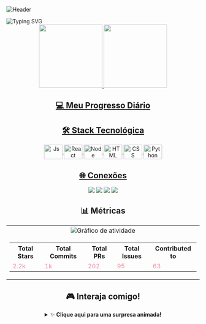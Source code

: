   ![Header](https://capsule-render.vercel.app/api?type=soft&color=3A5D57&height=180&section=header&text=Amanda%20Souza&fontSize=70&fontColor=EA8FA0&fontAlignY=35&animation=scaleIn)

  <img src="https://readme-typing-svg.herokuapp.com?font=Source+Code+Pro&weight=600&size=22&pause=1000&color=3A5D57&center=true&vCenter=true&width=500&lines=Desenvolvedora+Full+Stack;Tecnologia+é+minha+paixão;Bem-vindo(a)+ao+meu+universo!💻" alt="Typing SVG" />
  
</div>

<div align="center">
  <a href="https://github.com/Mandeds">
  <img height="165em" src="https://github-readme-stats.vercel.app/api?username=Mandeds&show_icons=true&theme=swift&title_color=3A5D57&text_color=2C4842&icon_color=EA8FA0&bg_color=00000000&hide_border=true&include_all_commits=true&count_private=true"/>
  <img height="165em" src="https://github-readme-stats.vercel.app/api/top-langs/?username=Mandeds&layout=compact&langs_count=6&theme=swift&title_color=3A5D57&text_color=2C4842&bg_color=00000000&hide_border=true"/>
</div>

<div align="center">


## 💻 Meu Progresso Diário


</div>

<div align="center">
  
  ## 🛠️ Stack Tecnológica
  
  <img align="center" alt="Js" height="38" width="48" src="https://img.shields.io/badge/JavaScript-2C4842?style=for-the-badge&logo=javascript&logoColor=EA8FA0">
  <img align="center" alt="React" height="38" width="48" src="https://img.shields.io/badge/React-2C4842?style=for-the-badge&logo=react&logoColor=EA8FA0">
  <img align="center" alt="Node" height="38" width="48" src="https://img.shields.io/badge/Node.js-2C4842?style=for-the-badge&logo=node.js&logoColor=EA8FA0">
  <img align="center" alt="HTML" height="38" width="48" src="https://img.shields.io/badge/HTML5-2C4842?style=for-the-badge&logo=html5&logoColor=EA8FA0">
  <img align="center" alt="CSS" height="38" width="48" src="https://img.shields.io/badge/CSS3-2C4842?style=for-the-badge&logo=css3&logoColor=EA8FA0">
  <img align="center" alt="Python" height="38" width="48" src="https://img.shields.io/badge/Python-2C4842?style=for-the-badge&logo=python&logoColor=EA8FA0">
  
</div>

<div align="center">
  
  ## 🌐 Conexões
  
  <a href="https://discord.com/channels/@me" target="_blank"><img src="https://img.shields.io/badge/Discord-2C4842?style=for-the-badge&logo=discord&logoColor=EA8FA0" target="_blank"></a>
  <a href="mailto:amandasantosdossouza2@gmail.com"><img src="https://img.shields.io/badge/Gmail-2C4842?style=for-the-badge&logo=gmail&logoColor=EA8FA0" target="_blank"></a>
  <a href="https://www.linkedin.com/in/amandinha-souza-programadora/" target="_blank"><img src="https://img.shields.io/badge/LinkedIn-2C4842?style=for-the-badge&logo=linkedin&logoColor=EA8FA0" target="_blank"></a> 
  <a href="https://github.com/Mandeds" target="_blank"><img src="https://img.shields.io/badge/Portfólio-2C4842?style=for-the-badge&logo=about.me&logoColor=EA8FA0" target="_blank"></a>
  
</div>

<div align="center">
  
  ## 📊 Métricas
  
  <table>
    <tr>
      <td align="center">
        <img src="https://github-readme-activity-graph.vercel.app/graph?username=Mandeds&theme=react-dark&bg_color=00000000&color=3A5D57&line=EA8FA0&point=3A5D57&hide_border=true&area=true&area_color=EA8FA0&title_color=3A5D57" alt="Gráfico de atividade"/>
      </td>
    </tr>
    <tr>
      <td align="center">
        <table>
          <tr>
            <th>Total Stars</th>
            <th>Total Commits</th>
            <th>Total PRs</th>
            <th>Total Issues</th>
            <th>Contributed to</th>
          </tr>
          <tr>
            <td><span style="color:#EA8FA0">2.2k</span></td>
            <td><span style="color:#EA8FA0">1k</span></td>
            <td><span style="color:#EA8FA0">202</span></td>
            <td><span style="color:#EA8FA0">95</span></td>
            <td><span style="color:#EA8FA0">63</span></td>
          </tr>
        </table>
      </td>
    </tr>
  </table>
  
</div>

<div align="center">
  
  ## 🎮 Interaja comigo!
  
  <details>
  <summary>✨ <b>Clique aqui para uma surpresa animada!</b></summary>
  <br>

  
  ```javascript
const amanda = {nome: "Amanda Souza",nível: "✨ Desenvolvedora Full Stack",habilidades: ["JavaScript", "React", "Node.js", "Python", "CSS"],paixões: ["Código limpo", "UI/UX", "Inovação", "Café ☕", "Animação"],missão: "Criar tecnologia que transforma vidas 💫",mensagem: () => "Vamos construir algo incrível juntos? 🚀};console.log(amanda.mensagem());console.log("💌 Me encontre nos links acima!");


